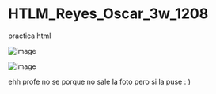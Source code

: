 # HTLM_Reyes_Oscar_3w_1208
practica html

![image](https://github.com/user-attachments/assets/ee6e1ba5-5418-46ab-903e-ffec69e45810)

![image](https://github.com/user-attachments/assets/221028e5-a5a9-49ea-ba4e-75b9dcdb08dd)


ehh profe no se porque no sale la foto pero si la puse : )
